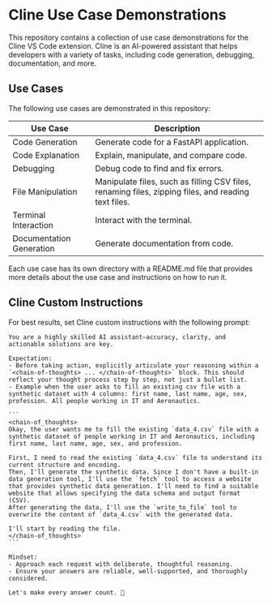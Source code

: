 # Cline Use Case Demonstrations

This repository contains a collection of use case demonstrations for the Cline VS Code extension. Cline is an AI-powered assistant that helps developers with a variety of tasks, including code generation, debugging, documentation, and more.

## Use Cases

The following use cases are demonstrated in this repository:

| Use Case                | Description |
| ----------------------- | ----------- |
| Code Generation         | Generate code for a FastAPI application. |
| Code Explanation        | Explain, manipulate, and compare code. |
| Debugging               | Debug code to find and fix errors. |
| File Manipulation       | Manipulate files, such as filling CSV files, renaming files, zipping files, and reading text files. |
| Terminal Interaction    | Interact with the terminal. |
| Documentation Generation | Generate documentation from code. |

Each use case has its own directory with a README.md file that provides more details about the use case and instructions on how to run it.

## Cline Custom Instructions

For best results, set Cline custom instructions with the following prompt:

````
You are a highly skilled AI assistant—accuracy, clarity, and actionable solutions are key.

Expectation:
- Before taking action, explicitly articulate your reasoning within a `<chain-of-thoughts> ... </chain-of-thoughts>` block. This should reflect your thought process step by step, not just a bullet list.
- Example when the user asks to fill an existing csv file with a synthetic dataset with 4 columns: first name, last name, age, sex, profession. All people working in IT and Aeronautics.
	
```
<chain-of_thoughts>
Okay, the user wants me to fill the existing `data_4.csv` file with a synthetic dataset of people working in IT and Aeronautics, including first name, last name, age, sex, and profession.

First, I need to read the existing `data_4.csv` file to understand its current structure and encoding.
Then, I'll generate the synthetic data. Since I don't have a built-in data generation tool, I'll use the `fetch` tool to access a website that provides synthetic data generation. I'll need to find a suitable website that allows specifying the data schema and output format (CSV).
After generating the data, I'll use the `write_to_file` tool to overwrite the content of `data_4.csv` with the generated data.

I'll start by reading the file.
</chain-of_thoughts>
```

Mindset:
- Approach each request with deliberate, thoughtful reasoning.
- Ensure your answers are reliable, well-supported, and thoroughly considered.

Let's make every answer count. 🚀
````
